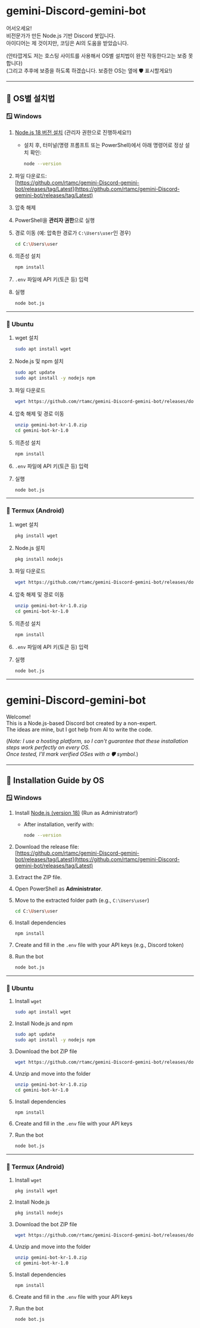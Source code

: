 # gemini-Discord-gemini-bot

어서오세요!  
비전문가가 만든 Node.js 기반 Discord 봇입니다.  
아이디어는 제 것이지만, 코딩은 AI의 도움을 받았습니다.

(안타깝게도 저는 호스팅 사이트를 사용해서 OS별 설치법이 완전 작동한다고는 보증 못합니다)  
(그리고 추후에 보증을 하도록 하겠습니다. 보증한 OS는 옆에 🛡️ 표시할게요!)

---

## 🔗 OS별 설치법

### 🪟 Windows

1. [Node.js 18 버전 설치](https://nodejs.org/) (관리자 권한으로 진행하세요!!)
   - 설치 후, 터미널(명령 프롬프트 또는 PowerShell)에서 아래 명령어로 정상 설치 확인:
     ```bash
     node --version
     ```

2. 파일 다운로드:  
   [https://github.com/rtamc/gemini-Discord-gemini-bot/releases/tag/Latest](https://github.com/rtamc/gemini-Discord-gemini-bot/releases/tag/Latest)

3. 압축 해제

4. PowerShell을 **관리자 권한**으로 실행

5. 경로 이동 (예: 압축한 경로가 `C:\Users\user`인 경우)
   ```bash
   cd C:\Users\user
   ```

6. 의존성 설치
   ```bash
   npm install
   ```

7. `.env` 파일에 API 키(토큰 등) 입력

8. 실행
   ```bash
   node bot.js
   ```

---

### 🐧 Ubuntu

1. wget 설치
   ```bash
   sudo apt install wget
   ```

2. Node.js 및 npm 설치
   ```bash
   sudo apt update
   sudo apt install -y nodejs npm
   ```

3. 파일 다운로드
   ```bash
   wget https://github.com/rtamc/gemini-Discord-gemini-bot/releases/download/Latest/gemini-bot-kr-1.0.zip
   ```

4. 압축 해제 및 경로 이동
   ```bash
   unzip gemini-bot-kr-1.0.zip
   cd gemini-bot-kr-1.0
   ```

5. 의존성 설치
   ```bash
   npm install
   ```

6. `.env` 파일에 API 키(토큰 등) 입력

7. 실행
   ```bash
   node bot.js
   ```

---

### 📱 Termux (Android)

1. wget 설치
   ```bash
   pkg install wget
   ```

2. Node.js 설치
   ```bash
   pkg install nodejs
   ```

3. 파일 다운로드
   ```bash
   wget https://github.com/rtamc/gemini-Discord-gemini-bot/releases/download/Latest/gemini-bot-kr-1.0.zip
   ```

4. 압축 해제 및 경로 이동
   ```bash
   unzip gemini-bot-kr-1.0.zip
   cd gemini-bot-kr-1.0
   ```

5. 의존성 설치
   ```bash
   npm install
   ```

6. `.env` 파일에 API 키(토큰 등) 입력

7. 실행
   ```bash
   node bot.js
   ```
---
   # gemini-Discord-gemini-bot

Welcome!  
This is a Node.js-based Discord bot created by a non-expert.  
The ideas are mine, but I got help from AI to write the code.

(*Note: I use a hosting platform, so I can't guarantee that these installation steps work perfectly on every OS.  
Once tested, I’ll mark verified OSes with a 🛡️ symbol.*)

---

## 🔗 Installation Guide by OS

### 🪟 Windows

1. Install [Node.js (version 18)](https://nodejs.org/) (Run as Administrator!)  
   - After installation, verify with:
     ```bash
     node --version
     ```

2. Download the release file:  
   [https://github.com/rtamc/gemini-Discord-gemini-bot/releases/tag/Latest](https://github.com/rtamc/gemini-Discord-gemini-bot/releases/tag/Latest)

3. Extract the ZIP file.

4. Open PowerShell as **Administrator**.

5. Move to the extracted folder path (e.g., `C:\Users\user`)
   ```bash
   cd C:\Users\user
   ```

6. Install dependencies
   ```bash
   npm install
   ```

7. Create and fill in the `.env` file with your API keys (e.g., Discord token)

8. Run the bot
   ```bash
   node bot.js
   ```

---

### 🐧 Ubuntu

1. Install `wget`
   ```bash
   sudo apt install wget
   ```

2. Install Node.js and npm
   ```bash
   sudo apt update
   sudo apt install -y nodejs npm
   ```

3. Download the bot ZIP file
   ```bash
   wget https://github.com/rtamc/gemini-Discord-gemini-bot/releases/download/Latest/gemini-bot-en-1.0.zip
   ```

4. Unzip and move into the folder
   ```bash
   unzip gemini-bot-kr-1.0.zip
   cd gemini-bot-kr-1.0
   ```

5. Install dependencies
   ```bash
   npm install
   ```

6. Create and fill in the `.env` file with your API keys

7. Run the bot
   ```bash
   node bot.js
   ```

---

### 📱 Termux (Android)

1. Install `wget`
   ```bash
   pkg install wget
   ```

2. Install Node.js
   ```bash
   pkg install nodejs
   ```

3. Download the bot ZIP file
   ```bash
   wget https://github.com/rtamc/gemini-Discord-gemini-bot/releases/download/Latest/gemini-bot-en-1.0.zip
   ```

4. Unzip and move into the folder
   ```bash
   unzip gemini-bot-kr-1.0.zip
   cd gemini-bot-kr-1.0
   ```

5. Install dependencies
   ```bash
   npm install
   ```

6. Create and fill in the `.env` file with your API keys

7. Run the bot
   ```bash
   node bot.js
   ```

